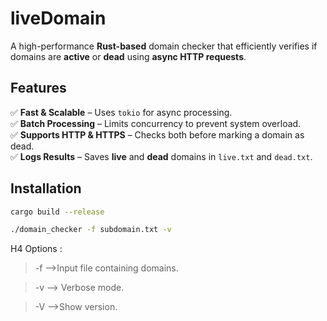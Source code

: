# liveDomain


A high-performance **Rust-based** domain checker that efficiently verifies if domains are **active** or **dead** using **async HTTP requests**.  

## Features  
✅ **Fast & Scalable** – Uses `tokio` for async processing.  
✅ **Batch Processing** – Limits concurrency to prevent system overload.  
✅ **Supports HTTP & HTTPS** – Checks both before marking a domain as dead.  
✅ **Logs Results** – Saves **live** and **dead** domains in `live.txt` and `dead.txt`.  

## Installation  
```sh
cargo build --release
```
```sh
./domain_checker -f subdomain.txt -v
```
H4 Options :

> -f  –>Input file containing domains.

>  -v –> Verbose mode.

>  -V –>Show version.
